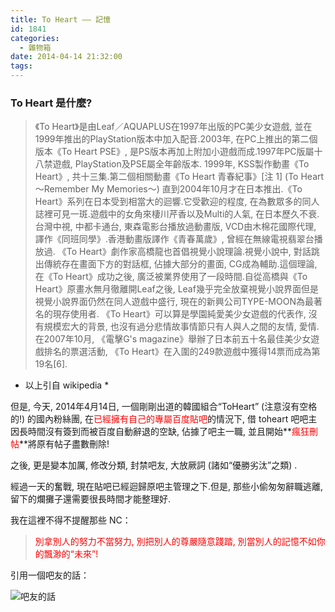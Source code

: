```yaml
---
title: To Heart —— 記憶
id: 1841
categories:
  - 雜物箱
date: 2014-04-14 21:32:00
tags:
---
```


### To Heart 是什麼?

> 《To Heart》是由Leaf／AQUAPLUS在1997年出版的PC美少女遊戲, 並在1999年推出的PlayStation版本中加入配音.2003年, 在PC上推出的第二個版本《To Heart PSE》, 是PS版本再加上附加小遊戲而成.1997年PC版屬十八禁遊戲, PlayStation及PSE屬全年齡版本.
>   1999年, KSS製作動畫《To Heart》, 共十三集.第二個相關動畫《To Heart 青春紀事》[注 1] (To Heart ～Remember My Memories～) 直到2004年10月才在日本推出.《To Heart》系列在日本受到相當大的迴響.它受歡迎的程度, 在為數眾多的同人誌裡可見一斑.遊戲中的女角來棲川芹香以及Multi的人氣, 在日本歷久不衰.
>   台灣中視, 中都卡通台, 東森電影台播放過動畫版, VCD由木棉花國際代理, 譯作《同班同學》.香港動畫版譯作《青春萬歲》, 曾經在無線電視翡翠台播放過.
>   《To Heart》劇作家高橋龍也首倡視覺小說理論.視覺小說中, 對話跳出傳統存在畫面下方的對話框, 佔據大部分的畫面, CG成為輔助.這個理論, 在《To Heart》成功之後, 廣泛被業界使用了一段時間.自從高橋與《To Heart》原畫水無月徹離開Leaf之後, Leaf幾乎完全放棄視覺小說界面但是視覺小說界面仍然在同人遊戲中盛行, 現在的新興公司TYPE-MOON為最著名的現存使用者.
>   《To Heart》可以算是學園純愛美少女遊戲的代表作, 沒有規模宏大的背景, 也沒有過分悲情故事情節只有人與人之間的友情, 愛情.
>   在2007年10月, 《電擊G's magazine》舉辦了日本前五十名最佳美少女遊戲排名的票選活動, 《To Heart》在入圍的249款遊戲中獲得14票而成為第19名[6].

*   以上引自 wikipedia *

但是, 今天, 2014年4月14日, 一個剛剛出道的韓國組合“ToHeart” (注意沒有空格的!) 的國內粉絲團, 在<span style="color: #ff0000;">已經擁有自己的專屬百度貼吧</span>的情況下, 借 toheart 吧吧主因長時間沒有簽到而被百度自動辭退的空缺, 佔據了吧主一職, 並且開始**<span style="color: #ff0000;">瘋狂刪帖</span>**將原有帖子盡數刪除!

之後, 更是變本加厲, 修改分類, 封禁吧友, 大放厥詞 (諸如“優勝劣汰”之類) .

經過一天的奮戰, 現在貼吧已經迴歸原吧主管理之下.但是, 那些小偷匆匆辭職逃離, 留下的爛攤子還需要很長時間才能整理好.

我在這裡不得不提醒那些 NC：

> <span style="color: #ff0000;">別拿別人的努力不當努力, 別把別人的尊嚴隨意踐踏, 別當別人的記憶不如你的飄渺的“未來”! </span>

引用一個吧友的話：

![吧友的話](/wp-content/uploads/2014/04/螢幕快照-2014-04-14-20.29.00-300x76.png)
